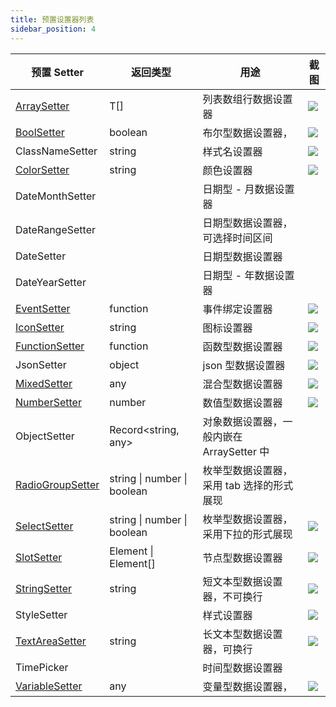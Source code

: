 ```yaml
---
title: 预置设置器列表
sidebar_position: 4
---
```

| 预置 Setter | 返回类型 | 用途 | 截图 |
| --- | --- | --- | --- |
| [ArraySetter](./setterDetails/array) | T[] | 列表数组行数据设置器 | ![](https://img.alicdn.com/imgextra/i1/O1CN01UNmb7429mtHsbTHg3_!!6000000008111-2-tps-584-362.png) |
| [BoolSetter](./setterDetails/behavior) | boolean | 布尔型数据设置器， | ![](https://img.alicdn.com/imgextra/i2/O1CN01gZlHyx24MiZfjU61A_!!6000000007377-2-tps-320-82.png) |
| ClassNameSetter | string | 样式名设置器 | ![](https://img.alicdn.com/imgextra/i3/O1CN01ResoVi1PtKWxwuww8_!!6000000001898-2-tps-502-180.png) |
| [ColorSetter](./setterDetails/color) | string | 颜色设置器 | ![](https://img.alicdn.com/imgextra/i4/O1CN018gsNdw1Qt9zsZWP9K_!!6000000002033-2-tps-590-728.png) |
| DateMonthSetter | | 日期型 - 月数据设置器 | |
| DateRangeSetter | | 日期型数据设置器，可选择时间区间 | |
| DateSetter | | 日期型数据设置器 | |
| DateYearSetter || 日期型 - 年数据设置器 | |
| [EventSetter](./setterDetails/event) | function | 事件绑定设置器 | ![](https://img.alicdn.com/imgextra/i4/O1CN01qxIYiO1ksVknhTpnW_!!6000000004739-2-tps-1202-1014.png) |
| [IconSetter](./setterDetails/icon) | string | 图标设置器 | ![](https://img.alicdn.com/imgextra/i3/O1CN01zsOMxo1TXaBmjHCRc_!!6000000002392-2-tps-1172-579.png) |
| [FunctionSetter](./setterDetails/function) | function | 函数型数据设置器 | ![](https://img.alicdn.com/imgextra/i4/O1CN01jLiJBo1ZIp7OmDLp0_!!6000000003172-2-tps-794-110.png) |
| JsonSetter | object | json 型数据设置器 | ![](https://img.alicdn.com/imgextra/i2/O1CN01mQTFjY1YiBQzWYj64_!!6000000003092-2-tps-1076-1068.png) |
| [MixedSetter](./setterDetails/mixed) | any | 混合型数据设置器 | ![](https://img.alicdn.com/imgextra/i1/O1CN01ZxomFY1JW4j7wIGuQ_!!6000000001035-2-tps-1552-480.png) |
| [NumberSetter](./setterDetails/number) | number | 数值型数据设置器 | ![](https://img.alicdn.com/imgextra/i3/O1CN01dSfSgg1WS2EpbqJIO_!!6000000002786-2-tps-1152-328.png) |
| ObjectSetter | Record<string, any> | 对象数据设置器，一般内嵌在 ArraySetter 中 ||
| [RadioGroupSetter](./setterDetails/radioGroup)| string &#124; number &#124; boolean | 枚举型数据设置器，采用 tab 选择的形式展现 || ![](https://img.alicdn.com/imgextra/i4/O1CN01Z0Zgi51W10s5L2Hce_!!6000000002727-2-tps-564-98.png) |
| [SelectSetter](./setterDetails/select) | string &#124; number &#124; boolean | 枚举型数据设置器，采用下拉的形式展现 | ![](https://img.alicdn.com/imgextra/i1/O1CN01sfUEgZ1I0BXCl60LM_!!6000000000830-2-tps-582-282.png) |
| [SlotSetter](./setterDetails/slot) | Element &#124; Element[] | 节点型数据设置器 | ![](https://img.alicdn.com/imgextra/i3/O1CN01wulNGt1qNip0IlEsF_!!6000000005484-2-tps-644-164.png) |
| [StringSetter](./setterDetails/string) | string | 短文本型数据设置器，不可换行 | ![](https://img.alicdn.com/imgextra/i4/O1CN01iYalzO1xVh1ikLvSr_!!6000000006449-2-tps-414-102.png) |
| StyleSetter || 样式设置器 | ![](https://img.alicdn.com/imgextra/i4/O1CN01ZwX2pO26UAFKuYfuF_!!6000000007664-2-tps-788-1214.png) |
| [TextAreaSetter](./setterDetails/textArea) | string | 长文本型数据设置器，可换行 | ![](https://img.alicdn.com/imgextra/i4/O1CN01GMu8YJ1nqAZoYQ3xi_!!6000000005140-2-tps-1026-292.png) |
| TimePicker | | 时间型数据设置器 ||
| [VariableSetter](./setterDetails/variable) | any | 变量型数据设置器， | ![](https://img.alicdn.com/imgextra/i1/O1CN015V5AAY1v3B8XxQ75k_!!6000000006116-2-tps-578-92.png) |
